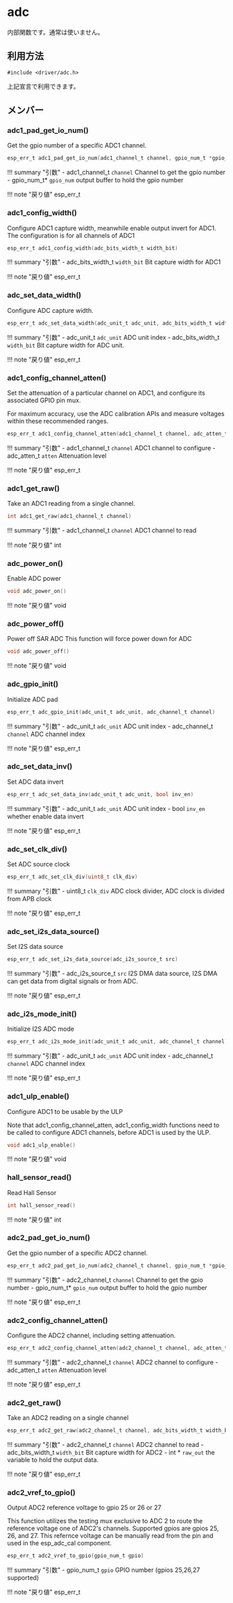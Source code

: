 # adc

内部関数です。通常は使いません。

## 利用方法
```
#include <driver/adc.h>
```

上記宣言で利用できます。

## メンバー

































### adc1_pad_get_io_num()
Get the gpio number of a specific ADC1 channel.


```c
esp_err_t adc1_pad_get_io_num(adc1_channel_t channel, gpio_num_t *gpio_num)
```

!!! summary "引数"
	- adc1_channel_t `channel` Channel to get the gpio number
	- gpio_num_t* `gpio_num` output buffer to hold the gpio number

!!! note "戻り値"
	esp_err_t 




### adc1_config_width()
Configure ADC1 capture width, meanwhile enable output invert for ADC1. The configuration is for all channels of ADC1


```c
esp_err_t adc1_config_width(adc_bits_width_t width_bit)
```

!!! summary "引数"
	- adc_bits_width_t `width_bit` Bit capture width for ADC1

!!! note "戻り値"
	esp_err_t 




### adc_set_data_width()
Configure ADC capture width.


```c
esp_err_t adc_set_data_width(adc_unit_t adc_unit, adc_bits_width_t width_bit)
```

!!! summary "引数"
	- adc_unit_t `adc_unit` ADC unit index 
	- adc_bits_width_t `width_bit` Bit capture width for ADC unit. 

!!! note "戻り値"
	esp_err_t 




### adc1_config_channel_atten()
Set the attenuation of a particular channel on ADC1, and configure its associated GPIO pin mux.

For maximum accuracy, use the ADC calibration APIs and measure voltages within these recommended ranges.
```c
esp_err_t adc1_config_channel_atten(adc1_channel_t channel, adc_atten_t atten)
```

!!! summary "引数"
	- adc1_channel_t `channel` ADC1 channel to configure 
	- adc_atten_t `atten` Attenuation level

!!! note "戻り値"
	esp_err_t



### adc1_get_raw()
Take an ADC1 reading from a single channel.


```c
int adc1_get_raw(adc1_channel_t channel)
```

!!! summary "引数"
	- adc1_channel_t `channel` ADC1 channel to read

!!! note "戻り値"
	int



### adc_power_on()
Enable ADC power


```c
void adc_power_on()
```

!!! note "戻り値"
	void



### adc_power_off()
Power off SAR ADC This function will force power down for ADC


```c
void adc_power_off()
```

!!! note "戻り値"
	void



### adc_gpio_init()
Initialize ADC pad


```c
esp_err_t adc_gpio_init(adc_unit_t adc_unit, adc_channel_t channel)
```

!!! summary "引数"
	- adc_unit_t `adc_unit` ADC unit index 
	- adc_channel_t `channel` ADC channel index 

!!! note "戻り値"
	esp_err_t 




### adc_set_data_inv()
Set ADC data invert


```c
esp_err_t adc_set_data_inv(adc_unit_t adc_unit, bool inv_en)
```

!!! summary "引数"
	- adc_unit_t `adc_unit` ADC unit index 
	- bool `inv_en` whether enable data invert 

!!! note "戻り値"
	esp_err_t 




### adc_set_clk_div()
Set ADC source clock


```c
esp_err_t adc_set_clk_div(uint8_t clk_div)
```

!!! summary "引数"
	- uint8_t `clk_div` ADC clock divider, ADC clock is divided from APB clock 

!!! note "戻り値"
	esp_err_t 




### adc_set_i2s_data_source()
Set I2S data source


```c
esp_err_t adc_set_i2s_data_source(adc_i2s_source_t src)
```

!!! summary "引数"
	- adc_i2s_source_t `src` I2S DMA data source, I2S DMA can get data from digital signals or from ADC. 

!!! note "戻り値"
	esp_err_t 




### adc_i2s_mode_init()
Initialize I2S ADC mode


```c
esp_err_t adc_i2s_mode_init(adc_unit_t adc_unit, adc_channel_t channel)
```

!!! summary "引数"
	- adc_unit_t `adc_unit` ADC unit index 
	- adc_channel_t `channel` ADC channel index 

!!! note "戻り値"
	esp_err_t 




### adc1_ulp_enable()
Configure ADC1 to be usable by the ULP

Note that adc1_config_channel_atten, adc1_config_width functions need to be called to configure ADC1 channels, before ADC1 is used by the ULP. 
```c
void adc1_ulp_enable()
```

!!! note "戻り値"
	void



### hall_sensor_read()
Read Hall Sensor






```c
int hall_sensor_read()
```

!!! note "戻り値"
	int



### adc2_pad_get_io_num()
Get the gpio number of a specific ADC2 channel.


```c
esp_err_t adc2_pad_get_io_num(adc2_channel_t channel, gpio_num_t *gpio_num)
```

!!! summary "引数"
	- adc2_channel_t `channel` Channel to get the gpio number
	- gpio_num_t* `gpio_num` output buffer to hold the gpio number

!!! note "戻り値"
	esp_err_t 




### adc2_config_channel_atten()
Configure the ADC2 channel, including setting attenuation.



```c
esp_err_t adc2_config_channel_atten(adc2_channel_t channel, adc_atten_t atten)
```

!!! summary "引数"
	- adc2_channel_t `channel` ADC2 channel to configure 
	- adc_atten_t `atten` Attenuation level

!!! note "戻り値"
	esp_err_t



### adc2_get_raw()
Take an ADC2 reading on a single channel


```c
esp_err_t adc2_get_raw(adc2_channel_t channel, adc_bits_width_t width_bit, int *raw_out)
```

!!! summary "引数"
	- adc2_channel_t `channel` ADC2 channel to read
	- adc_bits_width_t `width_bit` Bit capture width for ADC2
	- int * `raw_out` the variable to hold the output data.

!!! note "戻り値"
	esp_err_t



### adc2_vref_to_gpio()
Output ADC2 reference voltage to gpio 25 or 26 or 27

This function utilizes the testing mux exclusive to ADC 2 to route the reference voltage one of ADC2's channels. Supported gpios are gpios 25, 26, and 27. This refernce voltage can be manually read from the pin and used in the esp_adc_cal component.
```c
esp_err_t adc2_vref_to_gpio(gpio_num_t gpio)
```

!!! summary "引数"
	- gpio_num_t `gpio` GPIO number (gpios 25,26,27 supported)

!!! note "戻り値"
	esp_err_t




